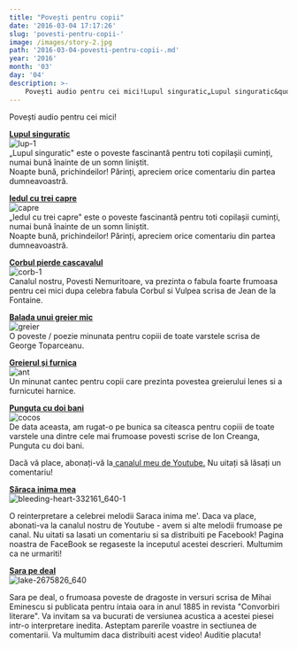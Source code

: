 ```yaml
---
title: "Povești pentru copii"
date: '2016-03-04 17:17:26'
slug: 'povesti-pentru-copii-'
image: /images/story-2.jpg
path: '2016-03-04-povesti-pentru-copii-.md'
year: '2016'
month: '03'
day: '04'
description: >-
    Povești audio pentru cei mici!Lupul singuratic„Lupul singuratic&quot; este o poveste fascinantă pentru toti copilașii cuminți, numai bună înainte de un somn liniștit.Noapte bună, prichindeilor! Pă
---
```

<div class="kg-card-markdown"><p>Povești audio pentru cei mici!</p>
<p><strong><a href="https://www.youtube.com/watch?v=F8CA0Zy6V_E">Lupul singuratic</a></strong><br>
<img src="/content/images/lup-1.jpg" alt="lup-1"><br>
„Lupul singuratic&quot; este o poveste fascinantă pentru toti copilașii cuminți, numai bună înainte de un somn liniștit.<br>
Noapte bună, prichindeilor! Părinți, apreciem orice comentariu din partea dumneavoastră.</p>
<p><strong><a href="https://www.youtube.com/watch?v=Pe4gs9_KTqQ">Iedul cu trei capre</a></strong><br>
<img src="/content/images/capre.jpg" alt="capre"><br>
„Iedul cu trei capre&quot; este o poveste fascinantă pentru toti copilașii cuminți, numai bună înainte de un somn liniștit.<br>
Noapte bună, prichindeilor! Părinți, apreciem orice comentariu din partea dumneavoastră.</p>
<p><strong><a href="https://www.youtube.com/watch?v=BL8CwRgjydo">Corbul pierde cascavalul</a></strong><br>
<img src="/content/images/corb-1.jpg" alt="corb-1"><br>
Canalul nostru, Povesti Nemuritoare, va prezinta o fabula foarte frumoasa pentru cei mici dupa celebra fabula Corbul si Vulpea scrisa de Jean de la Fontaine.</p>
<p><strong><a href="https://www.youtube.com/watch?v=sfypMsCfYwE">Balada unui greier mic</a></strong><br>
<img src="/content/images/greier.jpg" alt="greier"><br>
O poveste / poezie minunata pentru copiii de toate varstele scrisa de George Toparceanu.</p>
<p><strong><a href="https://www.youtube.com/watch?v=GCKZAicbXTg">Greierul și furnica</a></strong><br>
<img src="/content/images/ant.jpg" alt="ant"><br>
Un minunat cantec pentru copii care prezinta povestea greierului lenes si a furnicutei harnice.</p>
<p><strong><a href="https://www.youtube.com/watch?v=OO5B9QIj_3Q">Punguța cu doi bani</a></strong><br>
<img src="/content/images/cocos.jpg" alt="cocos"><br>
De data aceasta, am rugat-o pe bunica sa citeasca pentru copiii de toate varstele una dintre cele mai frumoase povesti scrise de Ion Creanga, Punguta cu doi bani.</p>
<p>Dacă vă place, abonați-vă la<a href="https://www.youtube.com/channel/UCctGcMUqbohecSqKO9c1fhw"> canalul meu de Youtube.</a> Nu uitați să lăsați un comentariu!</p>
<p><a href="https://www.youtube.com/watch?v=H5B25jCX1Wk"><strong>Săraca inima mea</strong></a><br>
<img src="/content/images/bleeding-heart-332161_640-1.jpg" alt="bleeding-heart-332161_640-1"></p>
<p>O reinterpretare a celebrei melodii Saraca inima me'. Daca va place, abonati-va la canalul nostru de Youtube - avem si alte melodii frumoase pe canal. Nu uitati sa lasati un comentariu si sa distribuiti pe Facebook! Pagina noastra de FaceBook se regaseste la inceputul acestei descrieri. Multumim ca ne urmariti!</p>
<p><strong><a href="https://www.youtube.com/watch?v=L4qY_Ie8tl8">Sara pe deal</a></strong><br>
<img src="/content/images/lake-2675826_640.jpg" alt="lake-2675826_640"></p>
<p>Sara pe deal, o frumoasa poveste de dragoste in versuri scrisa de Mihai Eminescu si publicata pentru intaia oara in anul 1885 in revista &quot;Convorbiri literare&quot;. Va invitam sa va bucurati de versiunea acustica a acestei piesei intr-o interpretare inedita. Asteptam parerile voastre in sectiunea de comentarii. Va multumim daca distribuiti acest video! Auditie placuta!</p>
</div>
    